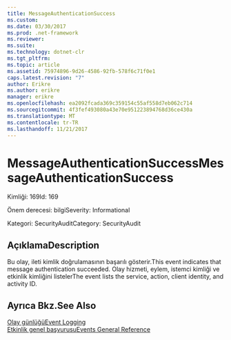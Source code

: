 ```yaml
---
title: MessageAuthenticationSuccess
ms.custom: 
ms.date: 03/30/2017
ms.prod: .net-framework
ms.reviewer: 
ms.suite: 
ms.technology: dotnet-clr
ms.tgt_pltfrm: 
ms.topic: article
ms.assetid: 75974896-9d26-4586-92fb-578f6c71f0e1
caps.latest.revision: "7"
author: Erikre
ms.author: erikre
manager: erikre
ms.openlocfilehash: ea2092fcada369c359154c55af558d7eb062c714
ms.sourcegitcommit: 4f3fef493080a43e70e951223894768d36ce430a
ms.translationtype: MT
ms.contentlocale: tr-TR
ms.lasthandoff: 11/21/2017
---
```

# <a name="messageauthenticationsuccess"></a><span data-ttu-id="11817-102">MessageAuthenticationSuccess</span><span class="sxs-lookup"><span data-stu-id="11817-102">MessageAuthenticationSuccess</span></span>
<span data-ttu-id="11817-103">Kimliği: 169</span><span class="sxs-lookup"><span data-stu-id="11817-103">Id: 169</span></span>  
  
 <span data-ttu-id="11817-104">Önem derecesi: bilgi</span><span class="sxs-lookup"><span data-stu-id="11817-104">Severity: Informational</span></span>  
  
 <span data-ttu-id="11817-105">Kategori: SecurityAudit</span><span class="sxs-lookup"><span data-stu-id="11817-105">Category: SecurityAudit</span></span>  
  
## <a name="description"></a><span data-ttu-id="11817-106">Açıklama</span><span class="sxs-lookup"><span data-stu-id="11817-106">Description</span></span>  
 <span data-ttu-id="11817-107">Bu olay, ileti kimlik doğrulamasının başarılı gösterir.</span><span class="sxs-lookup"><span data-stu-id="11817-107">This event indicates that message authentication succeeded.</span></span> <span data-ttu-id="11817-108">Olay hizmeti, eylem, istemci kimliği ve etkinlik kimliğini listeler</span><span class="sxs-lookup"><span data-stu-id="11817-108">The event lists the service, action, client identity, and activity ID.</span></span>  
  
## <a name="see-also"></a><span data-ttu-id="11817-109">Ayrıca Bkz.</span><span class="sxs-lookup"><span data-stu-id="11817-109">See Also</span></span>  
 [<span data-ttu-id="11817-110">Olay günlüğü</span><span class="sxs-lookup"><span data-stu-id="11817-110">Event Logging</span></span>](../../../../../docs/framework/wcf/diagnostics/event-logging/index.md)  
 [<span data-ttu-id="11817-111">Etkinlik genel başvurusu</span><span class="sxs-lookup"><span data-stu-id="11817-111">Events General Reference</span></span>](../../../../../docs/framework/wcf/diagnostics/event-logging/events-general-reference.md)
